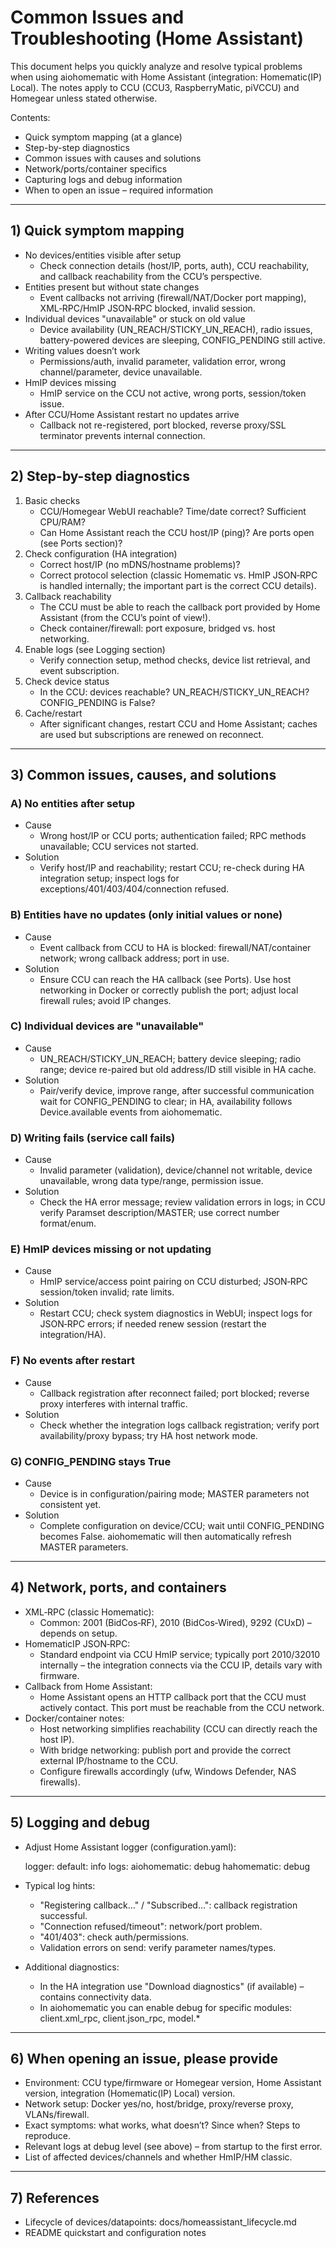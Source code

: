 # Common Issues and Troubleshooting (Home Assistant)

This document helps you quickly analyze and resolve typical problems when using aiohomematic with Home Assistant (integration: Homematic(IP) Local). The notes apply to CCU (CCU3, RaspberryMatic, piVCCU) and Homegear unless stated otherwise.

Contents:

- Quick symptom mapping (at a glance)
- Step-by-step diagnostics
- Common issues with causes and solutions
- Network/ports/container specifics
- Capturing logs and debug information
- When to open an issue – required information

---

## 1) Quick symptom mapping

- No devices/entities visible after setup
  - Check connection details (host/IP, ports, auth), CCU reachability, and callback reachability from the CCU’s perspective.
- Entities present but without state changes
  - Event callbacks not arriving (firewall/NAT/Docker port mapping), XML‑RPC/HmIP JSON‑RPC blocked, invalid session.
- Individual devices "unavailable" or stuck on old value
  - Device availability (UN_REACH/STICKY_UN_REACH), radio issues, battery-powered devices are sleeping, CONFIG_PENDING still active.
- Writing values doesn’t work
  - Permissions/auth, invalid parameter, validation error, wrong channel/parameter, device unavailable.
- HmIP devices missing
  - HmIP service on the CCU not active, wrong ports, session/token issue.
- After CCU/Home Assistant restart no updates arrive
  - Callback not re-registered, port blocked, reverse proxy/SSL terminator prevents internal connection.

---

## 2) Step-by-step diagnostics

1. Basic checks
   - CCU/Homegear WebUI reachable? Time/date correct? Sufficient CPU/RAM?
   - Can Home Assistant reach the CCU host/IP (ping)? Are ports open (see Ports section)?
2. Check configuration (HA integration)
   - Correct host/IP (no mDNS/hostname problems)?
   - Correct protocol selection (classic Homematic vs. HmIP JSON‑RPC is handled internally; the important part is the correct CCU details).
3. Callback reachability
   - The CCU must be able to reach the callback port provided by Home Assistant (from the CCU’s point of view!).
   - Check container/firewall: port exposure, bridged vs. host networking.
4. Enable logs (see Logging section)
   - Verify connection setup, method checks, device list retrieval, and event subscription.
5. Check device status
   - In the CCU: devices reachable? UN_REACH/STICKY_UN_REACH? CONFIG_PENDING is False?
6. Cache/restart
   - After significant changes, restart CCU and Home Assistant; caches are used but subscriptions are renewed on reconnect.

---

## 3) Common issues, causes, and solutions

### A) No entities after setup

- Cause
  - Wrong host/IP or CCU ports; authentication failed; RPC methods unavailable; CCU services not started.
- Solution
  - Verify host/IP and reachability; restart CCU; re-check during HA integration setup; inspect logs for exceptions/401/403/404/connection refused.

### B) Entities have no updates (only initial values or none)

- Cause
  - Event callback from CCU to HA is blocked: firewall/NAT/container network; wrong callback address; port in use.
- Solution
  - Ensure CCU can reach the HA callback (see Ports). Use host networking in Docker or correctly publish the port; adjust local firewall rules; avoid IP changes.

### C) Individual devices are "unavailable"

- Cause
  - UN_REACH/STICKY_UN_REACH; battery device sleeping; radio range; device re-paired but old address/ID still visible in HA cache.
- Solution
  - Pair/verify device, improve range, after successful communication wait for CONFIG_PENDING to clear; in HA, availability follows Device.available events from aiohomematic.

### D) Writing fails (service call fails)

- Cause
  - Invalid parameter (validation), device/channel not writable, device unavailable, wrong data type/range, permission issue.
- Solution
  - Check the HA error message; review validation errors in logs; in CCU verify Paramset description/MASTER; use correct number format/enum.

### E) HmIP devices missing or not updating

- Cause
  - HmIP service/access point pairing on CCU disturbed; JSON‑RPC session/token invalid; rate limits.
- Solution
  - Restart CCU; check system diagnostics in WebUI; inspect logs for JSON‑RPC errors; if needed renew session (restart the integration/HA).

### F) No events after restart

- Cause
  - Callback registration after reconnect failed; port blocked; reverse proxy interferes with internal traffic.
- Solution
  - Check whether the integration logs callback registration; verify port availability/proxy bypass; try HA host network mode.

### G) CONFIG_PENDING stays True

- Cause
  - Device is in configuration/pairing mode; MASTER parameters not consistent yet.
- Solution
  - Complete configuration on device/CCU; wait until CONFIG_PENDING becomes False. aiohomematic will then automatically refresh MASTER parameters.

---

## 4) Network, ports, and containers

- XML‑RPC (classic Homematic):
  - Common: 2001 (BidCos‑RF), 2010 (BidCos‑Wired), 9292 (CUxD) – depends on setup.
- HomematicIP JSON‑RPC:
  - Standard endpoint via CCU HmIP service; typically port 2010/32010 internally – the integration connects via the CCU IP, details vary with firmware.
- Callback from Home Assistant:
  - Home Assistant opens an HTTP callback port that the CCU must actively contact. This port must be reachable from the CCU network.
- Docker/container notes:
  - Host networking simplifies reachability (CCU can directly reach the host IP).
  - With bridge networking: publish port and provide the correct external IP/hostname to the CCU.
  - Configure firewalls accordingly (ufw, Windows Defender, NAS firewalls).

---

## 5) Logging and debug

- Adjust Home Assistant logger (configuration.yaml):

  logger:
  default: info
  logs:
  aiohomematic: debug
  hahomematic: debug

- Typical log hints:

  - "Registering callback…" / "Subscribed…": callback registration successful.
  - "Connection refused/timeout": network/port problem.
  - "401/403": check auth/permissions.
  - Validation errors on send: verify parameter names/types.

- Additional diagnostics:
  - In the HA integration use "Download diagnostics" (if available) – contains connectivity data.
  - In aiohomematic you can enable debug for specific modules: client.xml_rpc, client.json_rpc, model.\*

---

## 6) When opening an issue, please provide

- Environment: CCU type/firmware or Homegear version, Home Assistant version, integration (Homematic(IP) Local) version.
- Network setup: Docker yes/no, host/bridge, proxy/reverse proxy, VLANs/firewall.
- Exact symptoms: what works, what doesn’t? Since when? Steps to reproduce.
- Relevant logs at debug level (see above) – from startup to the first error.
- List of affected devices/channels and whether HmIP/HM classic.

---

## 7) References

- Lifecycle of devices/datapoints: docs/homeassistant_lifecycle.md
- README quickstart and configuration notes
